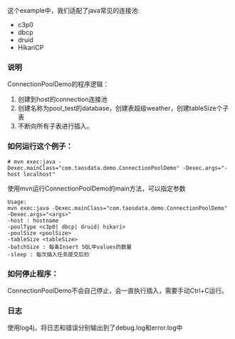 这个example中，我们适配了java常见的连接池:
* c3p0
* dbcp
* druid
* HikariCP

### 说明
ConnectionPoolDemo的程序逻辑：
1. 创建到host的connection连接池
2. 创建名称为pool_test的database，创建表超级weather，创建tableSize个子表
3. 不断向所有子表进行插入。

### 如何运行这个例子：
```shell script
# mvn exec:java -Dexec.mainClass="com.taosdata.demo.ConnectionPoolDemo" -Dexec.args="-host localhost"
```
使用mvn运行ConnectionPoolDemo的main方法，可以指定参数
```shell script
Usage: 
mvn exec:java -Dexec.mainClass="com.taosdata.demo.ConnectionPoolDemo" -Dexec.args="<args>"
-host : hostname
-poolType <c3p0| dbcp| druid| hikari>
-poolSize <poolSize>
-tableSize <tableSize>
-batchSize : 每条Insert SQL中values的数量
-sleep : 每次插入任务提交后的
```

### 如何停止程序：
ConnectionPoolDemo不会自己停止，会一直执行插入，需要手动Ctrl+C运行。

### 日志
使用log4j，将日志和错误分别输出到了debug.log和error.log中